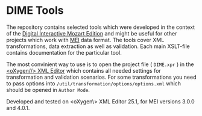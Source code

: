 # DIME Tools
The repository contains selected tools which were developed in the context of the [Digital Interactive Mozart Edition][1] and might be useful for other projects which work with [MEI][2] data format. The tools cover XML transformations, data extraction as well as validation. Each main XSLT-file contains documentation for the particular tool.

The most convinient way to use is to open the project file ( `DIME.xpr` ) in the [<oXygen//> XML Editor][3] which contains all needed settings for transformation and validation scenarios. For some transformations you need to pass options into `/util/transformation/options/options.xml` which should be opened in `Author Mode`.

Developed and tested on <oXygen\\> XML Editor 25.1, for MEI versions 3.0.0 and 4.0.1.


[1]: https://dme.mozarteum.at/en/music/edition/
[2]: https://music-encoding.org/
[3]: https://www.oxygenxml.com/
